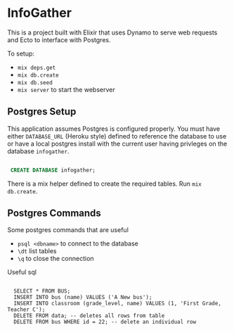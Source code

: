 # InfoGather

This is a project built with Elixir that uses Dynamo to serve web requests and Ecto 
to interface with Postgres.

To setup:
* `mix deps.get`
* `mix db.create`
* `mix db.seed`
* `mix server` to start the webserver

## Postgres Setup
This application assumes Postgres is configured properly. 
You must have either `DATABASE_URL` (Heroku style) defined to reference the database to
use or have a local postgres install with the current user having privleges on the database `infogather`.

``` sql

 CREATE DATABASE infogather;

```

There is a mix helper defined to create the required tables. Run `mix db.create`.

## Postgres Commands
Some postgres commands that are useful
  * `psql <dbname>` to connect to the database
  * `\dt` list tables
  * `\q` to close the connection

Useful sql
```

  SELECT * FROM BUS;
  INSERT INTO bus (name) VALUES ('A New bus');
  INSERT INTO classroom (grade_level, name) VALUES (1, 'First Grade, Teacher C');
  DELETE FROM data; -- deletes all rows from table
  DELETE FROM bus WHERE id = 22; -- delete an individual row

 ```



